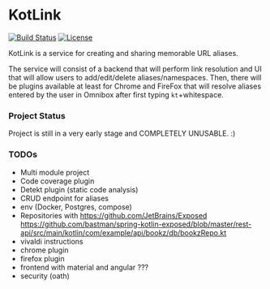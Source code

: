 # KotLink
[![Build Status](https://travis-ci.org/ilya40umov/KotLink.png?branch=master)](https://travis-ci.org/ilya40umov/KotLink)
[![License](https://img.shields.io/badge/License-Apache%202.0-blue.svg)](https://opensource.org/licenses/Apache-2.0)

KotLink is a service for creating and sharing memorable URL aliases.

The service will consist of a backend that will perform link resolution 
and UI that will allow users to add/edit/delete aliases/namespaces.
Then, there will be plugins available at least for Chrome and FireFox 
that will resolve aliases entered by the user in Omnibox after first typing `kt`+whitespace.

### Project Status
Project is still in a very early stage and COMPLETELY UNUSABLE. :)

### TODOs
* Multi module project
* Code coverage plugin
* Detekt plugin (static code analysis)
* CRUD endpoint for aliases
* env (Docker, Postgres, compose)
* Repositories with https://github.com/JetBrains/Exposed https://github.com/bastman/spring-kotlin-exposed/blob/master/rest-api/src/main/kotlin/com/example/api/bookz/db/bookzRepo.kt
* vivaldi instructions
* chrome plugin
* firefox plugin
* frontend with material and angular ???
* security (oath)
